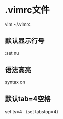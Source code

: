 # .vimrc文件
vim ~/.vimrc

## 默认显示行号
:set nu 
## 语法高亮
syntax on
## 默认tab=4空格
set ts=4 （set tabstop=4）

